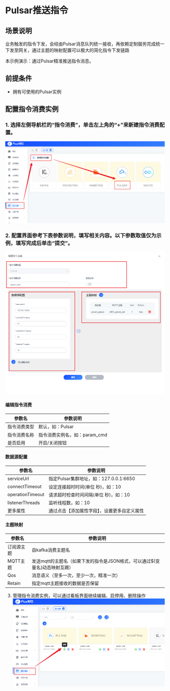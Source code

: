 # Pulsar推送指令

## 场景说明
业务触发的指令下发，会经由Pulsar消息队列统一接收，再依赖定制服务完成统一下发至网关，通过主题的映射配置可以极大的简化指令下发链路

本示例演示：通过Pulsar精准推送指令消息。

## 前提条件
- 拥有可使用的Pulsar实例

## 配置指令消费实例
### 1. 选择左侧导航栏的“指令消费”，单击左上角的“+”来新建指令消费配置。
![pulsar_cmd_1.png](../../../assets/images/command/pulsar_cmd_1.png)

### 2. 配置界面参考下表参数说明，填写相关内容。以下参数取值仅为示例，填写完成后单击“提交”。
![pulsar_cmd_2.png](../../../assets/images/command/pulsar_cmd_2.png)
#### 编辑指令消费
| **参数名** | **参数说明**            |
|---------|---------------------|
| 指令消费类型  | 默认，如：Pulsar         |
| 指令消费名称  | 指令消费实例名，如：param_cmd |
| 是否启用    | 开启/关闭按钮             |
#### 数据源配置
| **参数名**          | **参数说明**                      |
|------------------|-------------------------------|
| serviceUrl       | 指定Pulsar集群地址，如：127.0.0.1:6650 |
| connectTimeout   | 设定连接超时时间(单位 秒)，如：10           |
| operationTimeout | 请求超时检查时间间隔(单位 秒)，如：10         |
| listenerThreads  | 监听线程数，如：10                    |
| 更多属性             | 通过点击【添加属性字段】，设置更多自定义属性        |

#### 主题映射
| **参数名** | **参数说明**             |
|---------|----------------------|
| 订阅源主题    | 自kafka消费主题名          |
| MQTT主题  |  发送mqtt的主题名（如果下发的指令是JSON格式，可以通过${变量名}动态映射互踢）           |
| Qos    | 消息语义（至多一次，至少一次，精准一次） |
| Retain  | 指定mqtt主题接收的数据是否保留    |

3. 管理指令消费实例，可以通过看板界面继续编辑、启停用、删除操作
![pulsar_cmd_3.png](../../../assets/images/command/pulsar_cmd_3.png)